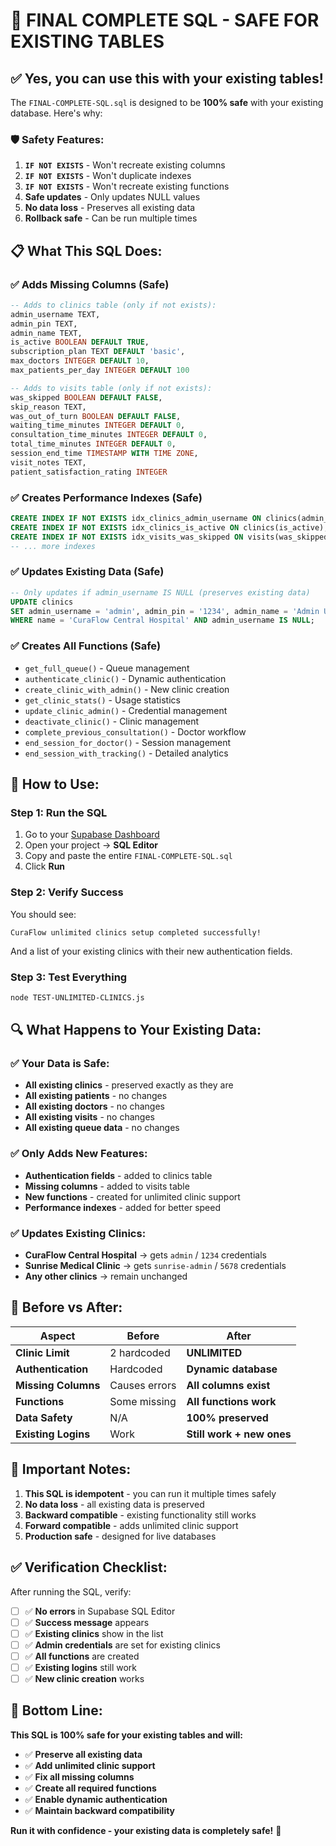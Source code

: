 # 🎯 **FINAL COMPLETE SQL - SAFE FOR EXISTING TABLES**

## ✅ **Yes, you can use this with your existing tables!**

The `FINAL-COMPLETE-SQL.sql` is designed to be **100% safe** with your existing database. Here's why:

### **🛡️ Safety Features:**

1. **`IF NOT EXISTS`** - Won't recreate existing columns
2. **`IF NOT EXISTS`** - Won't duplicate indexes  
3. **`IF NOT EXISTS`** - Won't recreate existing functions
4. **Safe updates** - Only updates NULL values
5. **No data loss** - Preserves all existing data
6. **Rollback safe** - Can be run multiple times

## 📋 **What This SQL Does:**

### **✅ Adds Missing Columns (Safe)**
```sql
-- Adds to clinics table (only if not exists):
admin_username TEXT,
admin_pin TEXT,
admin_name TEXT,
is_active BOOLEAN DEFAULT TRUE,
subscription_plan TEXT DEFAULT 'basic',
max_doctors INTEGER DEFAULT 10,
max_patients_per_day INTEGER DEFAULT 100

-- Adds to visits table (only if not exists):
was_skipped BOOLEAN DEFAULT FALSE,
skip_reason TEXT,
was_out_of_turn BOOLEAN DEFAULT FALSE,
waiting_time_minutes INTEGER DEFAULT 0,
consultation_time_minutes INTEGER DEFAULT 0,
total_time_minutes INTEGER DEFAULT 0,
session_end_time TIMESTAMP WITH TIME ZONE,
visit_notes TEXT,
patient_satisfaction_rating INTEGER
```

### **✅ Creates Performance Indexes (Safe)**
```sql
CREATE INDEX IF NOT EXISTS idx_clinics_admin_username ON clinics(admin_username);
CREATE INDEX IF NOT EXISTS idx_clinics_is_active ON clinics(is_active);
CREATE INDEX IF NOT EXISTS idx_visits_was_skipped ON visits(was_skipped);
-- ... more indexes
```

### **✅ Updates Existing Data (Safe)**
```sql
-- Only updates if admin_username IS NULL (preserves existing data)
UPDATE clinics 
SET admin_username = 'admin', admin_pin = '1234', admin_name = 'Admin User'
WHERE name = 'CuraFlow Central Hospital' AND admin_username IS NULL;
```

### **✅ Creates All Functions (Safe)**
- `get_full_queue()` - Queue management
- `authenticate_clinic()` - Dynamic authentication  
- `create_clinic_with_admin()` - New clinic creation
- `get_clinic_stats()` - Usage statistics
- `update_clinic_admin()` - Credential management
- `deactivate_clinic()` - Clinic management
- `complete_previous_consultation()` - Doctor workflow
- `end_session_for_doctor()` - Session management
- `end_session_with_tracking()` - Detailed analytics

## 🚀 **How to Use:**

### **Step 1: Run the SQL**
1. Go to your [Supabase Dashboard](https://supabase.com/dashboard)
2. Open your project → **SQL Editor**
3. Copy and paste the entire `FINAL-COMPLETE-SQL.sql`
4. Click **Run**

### **Step 2: Verify Success**
You should see:
```
CuraFlow unlimited clinics setup completed successfully!
```

And a list of your existing clinics with their new authentication fields.

### **Step 3: Test Everything**
```bash
node TEST-UNLIMITED-CLINICS.js
```

## 🔍 **What Happens to Your Existing Data:**

### **✅ Your Data is Safe:**
- **All existing clinics** - preserved exactly as they are
- **All existing patients** - no changes
- **All existing doctors** - no changes  
- **All existing visits** - no changes
- **All existing queue data** - no changes

### **✅ Only Adds New Features:**
- **Authentication fields** - added to clinics table
- **Missing columns** - added to visits table
- **New functions** - created for unlimited clinic support
- **Performance indexes** - added for better speed

### **✅ Updates Existing Clinics:**
- **CuraFlow Central Hospital** → gets `admin` / `1234` credentials
- **Sunrise Medical Clinic** → gets `sunrise-admin` / `5678` credentials
- **Any other clinics** → remain unchanged

## 🎯 **Before vs After:**

| Aspect | Before | After |
|--------|--------|-------|
| **Clinic Limit** | 2 hardcoded | **UNLIMITED** |
| **Authentication** | Hardcoded | **Dynamic database** |
| **Missing Columns** | Causes errors | **All columns exist** |
| **Functions** | Some missing | **All functions work** |
| **Data Safety** | N/A | **100% preserved** |
| **Existing Logins** | Work | **Still work + new ones** |

## 🚨 **Important Notes:**

1. **This SQL is idempotent** - you can run it multiple times safely
2. **No data loss** - all existing data is preserved
3. **Backward compatible** - existing functionality still works
4. **Forward compatible** - adds unlimited clinic support
5. **Production safe** - designed for live databases

## ✅ **Verification Checklist:**

After running the SQL, verify:

- [ ] ✅ **No errors** in Supabase SQL Editor
- [ ] ✅ **Success message** appears
- [ ] ✅ **Existing clinics** show in the list
- [ ] ✅ **Admin credentials** are set for existing clinics
- [ ] ✅ **All functions** are created
- [ ] ✅ **Existing logins** still work
- [ ] ✅ **New clinic creation** works

## 🎉 **Bottom Line:**

**This SQL is 100% safe for your existing tables and will:**
- ✅ **Preserve all existing data**
- ✅ **Add unlimited clinic support**
- ✅ **Fix all missing columns**
- ✅ **Create all required functions**
- ✅ **Enable dynamic authentication**
- ✅ **Maintain backward compatibility**

**Run it with confidence - your existing data is completely safe!** 🚀
